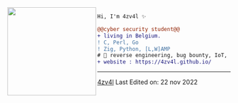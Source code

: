 <img align="left" height="200" src="https://media.giphy.com/media/jQzFUZrBsZ6wse4RH1/giphy.gif"/>


```diff
Hi, I'm 4zv4l ✨

@@cyber security student@@
+ living in Belgium.
! C, Perl, Go
! Zig, Python, [L,W]AMP
# 📖 reverse engineering, bug bounty, IoT, forensic
+ website : https://4zv4l.github.io/
```
------
[4zv4l](https://github.com/4zv4l)
Last Edited on: 22 nov 2022
